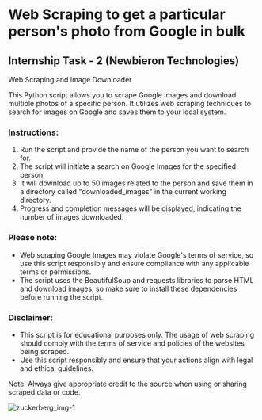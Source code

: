 # Web Scraping to get a particular person's photo from Google in bulk

## Internship Task - 2 (Newbieron Technologies)

Web Scraping and Image Downloader

This Python script allows you to scrape Google Images and download multiple photos of a specific person. It utilizes web scraping techniques to search for images on Google and saves them to your local system.

### Instructions:
1. Run the script and provide the name of the person you want to search for.
2. The script will initiate a search on Google Images for the specified person.
3. It will download up to 50 images related to the person and save them in a directory called "downloaded_images" in the current working directory.
4. Progress and completion messages will be displayed, indicating the number of images downloaded.

### Please note:
- Web scraping Google Images may violate Google's terms of service, so use this script responsibly and ensure compliance with any applicable terms or permissions.
- The script uses the BeautifulSoup and requests libraries to parse HTML and download images, so make sure to install these dependencies before running the script.

### Disclaimer:
- This script is for educational purposes only. The usage of web scraping should comply with the terms of service and policies of the websites being scraped.
- Use this script responsibly and ensure that your actions align with legal and ethical guidelines.

Note: Always give appropriate credit to the source when using or sharing scraped data or code.

![zuckerberg_img-1](https://github.com/arnabde05/Image_scraping/assets/87455060/202adcdf-6b60-453a-88d9-9f996c677d26)
